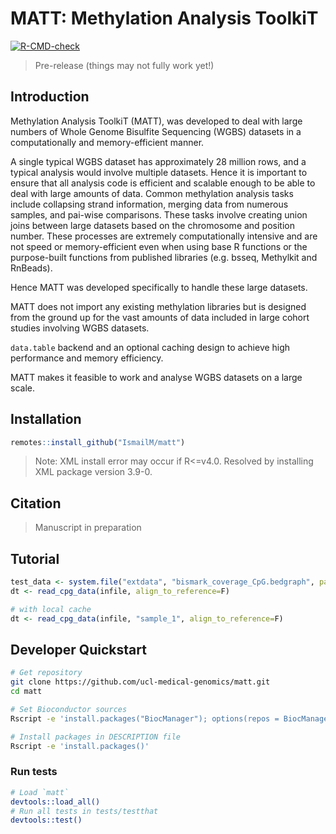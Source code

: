# MATT: Methylation Analysis ToolkiT
[![R-CMD-check](https://github.com/ucl-medical-genomics/matt/workflows/R-CMD-check/badge.svg)](https://github.com/ucl-medical-genomics/matt/actions)

> Pre-release (things may not fully work yet!)

## Introduction


Methylation Analysis ToolkiT (MATT), was developed to deal with large numbers of Whole Genome Bisulfite Sequencing (WGBS) datasets in a computationally and memory-efficient manner.

A single typical WGBS dataset has approximately 28 million rows, and a typical analysis would involve multiple datasets. Hence it is important to ensure that all analysis code is efficient and scalable enough to be able to deal with large amounts of data. Common methylation analysis tasks include collapsing strand information, merging data from numerous samples, and pai-wise comparisons. These tasks involve creating union joins between large datasets based on the chromosome and position number. These processes are extremely computationally intensive and are not speed or memory-efficient even when using base R functions or the purpose-built functions from published libraries (e.g. bsseq, Methylkit and RnBeads).

Hence MATT was developed specifically to handle these large datasets.

MATT does not import any existing methylation libraries but is designed from the ground up for the vast amounts of data included in large cohort studies involving WGBS datasets.

`data.table` backend and an optional caching design to achieve high performance and memory efficiency.

MATT makes it feasible to work and analyse WGBS datasets on a large scale.


## Installation 

```r
remotes::install_github("IsmailM/matt")
```

> Note: XML install error may occur if R<=v4.0. Resolved by installing XML package version 3.9-0.


## Citation

> Manuscript in preparation



## Tutorial

```r
test_data <- system.file("extdata", "bismark_coverage_CpG.bedgraph", package="matt")
dt <- read_cpg_data(infile, align_to_reference=F)

# with local cache
dt <- read_cpg_data(infile, "sample_1", align_to_reference=F)

```


## Developer Quickstart

```bash
# Get repository
git clone https://github.com/ucl-medical-genomics/matt.git
cd matt

# Set Bioconductor sources
Rscript -e 'install.packages("BiocManager"); options(repos = BiocManager::repositories())'

# Install packages in DESCRIPTION file
Rscript -e 'install.packages()'
```

### Run tests

```bash
# Load `matt` 
devtools::load_all()
# Run all tests in tests/testthat
devtools::test()
```
